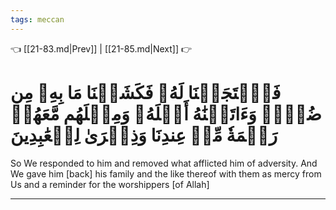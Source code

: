 ```yaml
---
tags: meccan
---
```


👈 [[21-83.md|Prev]] | [[21-85.md|Next]] 👉

# فَٱسۡتَجَبۡنَا لَهُۥ فَكَشَفۡنَا مَا بِهِۦ مِن ضُرّٖۖ وَءَاتَيۡنَٰهُ أَهۡلَهُۥ وَمِثۡلَهُم مَّعَهُمۡ رَحۡمَةٗ مِّنۡ عِندِنَا وَذِكۡرَىٰ لِلۡعَٰبِدِينَ

So We responded to him and removed what afflicted him of adversity. And We gave him [back] his family and the like thereof with them as mercy from Us and a reminder for the worshippers [of Allah]

---


